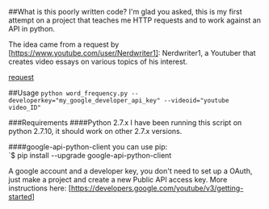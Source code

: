 ##What is this poorly written code?
I'm glad you asked, this is my first attempt on a project that teaches me HTTP requests and to work against an API in python.

The idea came from a request by [https://www.youtube.com/user/Nerdwriter1]: Nerdwriter1, a Youtuber that creates video essays on various topics of his interest.

[request]

##Usage
`python word_frequency.py --developerkey="my_google_developer_api_key" --videoid="youtube video_ID"`

###Requirements
####Python 2.7.x
I have been running this script on python 2.7.10, it should work on other 2.7.x versions. 

####google-api-python-client 
you can use pip:  
`$ pip install --upgrade google-api-python-client

A google account and a developer key, you don't need to set up a OAuth, just make a project and create a new Public API access key. 
More instructions here: [https://developers.google.com/youtube/v3/getting-started]

[request]: /insanityandme/yt_scraper/raw/master/README/request.png